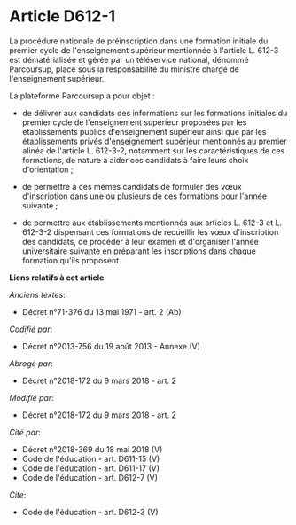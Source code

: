 # Article D612-1

La procédure nationale de préinscription dans une formation initiale du premier cycle de l'enseignement supérieur mentionnée
à l'article L. 612-3 est dématérialisée et gérée par un téléservice national, dénommé Parcoursup, placé sous la
responsabilité du ministre chargé de l'enseignement supérieur. 

La plateforme Parcoursup a pour objet :

- de délivrer aux candidats des informations sur les formations initiales du premier cycle de l'enseignement supérieur
proposées par les établissements publics d'enseignement supérieur ainsi que par les établissements privés d'enseignement
supérieur mentionnés au premier alinéa de l'article L. 612-3-2, notamment sur les caractéristiques de ces formations, de
nature à aider ces candidats à faire leurs choix d'orientation ;

- de permettre à ces mêmes candidats de formuler des vœux d'inscription dans une ou plusieurs de ces formations pour l'année
suivante ;

- de permettre aux établissements mentionnés aux articles L. 612-3 et L. 612-3-2 dispensant ces formations de recueillir les
vœux d'inscription des candidats, de procéder à leur examen et d'organiser l'année universitaire suivante en préparant les
inscriptions dans chaque formation qu'ils proposent.

**Liens relatifs à cet article**

_Anciens textes_:

  - Décret n°71-376 du 13 mai 1971 - art. 2 (Ab)

_Codifié par_:

  - Décret n°2013-756 du 19 août 2013 -  Annexe (V)

_Abrogé par_:

  - Décret n°2018-172 du 9 mars 2018 - art. 2

_Modifié par_:

  - Décret n°2018-172 du 9 mars 2018 - art. 2

_Cité par_:

  - Décret n°2018-369 du 18 mai 2018 (V)
  - Code de l'éducation - art. D611-15 (V)
  - Code de l'éducation - art. D611-17 (V)
  - Code de l'éducation - art. D612-7 (V)

_Cite_:

  - Code de l'éducation - art. D612-3 (V)

